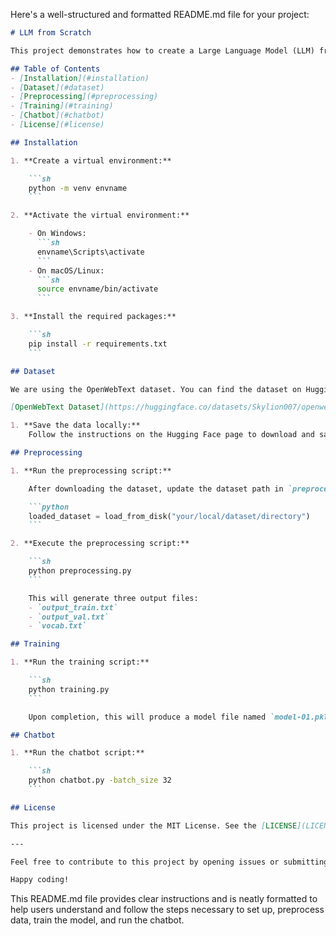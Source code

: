 Here's a well-structured and formatted README.md file for your project:

```markdown
# LLM from Scratch

This project demonstrates how to create a Large Language Model (LLM) from scratch using Python. It includes steps to set up the environment, preprocess data, train the model, and run a chatbot.

## Table of Contents
- [Installation](#installation)
- [Dataset](#dataset)
- [Preprocessing](#preprocessing)
- [Training](#training)
- [Chatbot](#chatbot)
- [License](#license)

## Installation

1. **Create a virtual environment:**

    ```sh
    python -m venv envname
    ```

2. **Activate the virtual environment:**

    - On Windows:
      ```sh
      envname\Scripts\activate
      ```
    - On macOS/Linux:
      ```sh
      source envname/bin/activate
      ```

3. **Install the required packages:**

    ```sh
    pip install -r requirements.txt
    ```

## Dataset

We are using the OpenWebText dataset. You can find the dataset on Hugging Face:

[OpenWebText Dataset](https://huggingface.co/datasets/Skylion007/openwebtext)

1. **Save the data locally:**
    Follow the instructions on the Hugging Face page to download and save the dataset to your local machine.

## Preprocessing

1. **Run the preprocessing script:**

    After downloading the dataset, update the dataset path in `preprocessing.py`. 

    ```python
    loaded_dataset = load_from_disk("your/local/dataset/directory")
    ```

2. **Execute the preprocessing script:**

    ```sh
    python preprocessing.py
    ```

    This will generate three output files:
    - `output_train.txt`
    - `output_val.txt`
    - `vocab.txt`

## Training

1. **Run the training script:**

    ```sh
    python training.py
    ```

    Upon completion, this will produce a model file named `model-01.pkl`.

## Chatbot

1. **Run the chatbot script:**

    ```sh
    python chatbot.py -batch_size 32
    ```

## License

This project is licensed under the MIT License. See the [LICENSE](LICENSE) file for details.

---

Feel free to contribute to this project by opening issues or submitting pull requests.

Happy coding!
```

This README.md file provides clear instructions and is neatly formatted to help users understand and follow the steps necessary to set up, preprocess data, train the model, and run the chatbot.